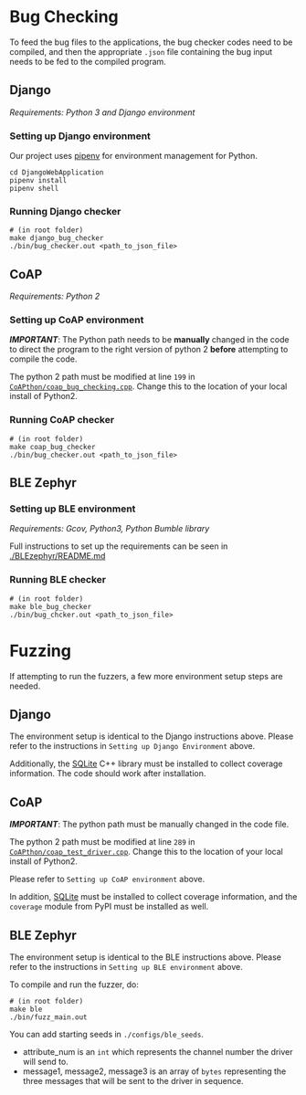 # **Bug Checking**

To feed the bug files to the applications, the bug checker codes need to be compiled, and then the appropriate `.json` file containing the bug input needs to be fed to the compiled program.

## Django

*Requirements: Python 3 and Django environment*

### Setting up Django environment

Our project uses [pipenv](https://pipenv.pypa.io/en/latest/installation.html) for environment management for Python.

```shell
cd DjangoWebApplication
pipenv install
pipenv shell
```

### Running Django checker

```shell
# (in root folder)
make django_bug_checker
./bin/bug_checker.out <path_to_json_file>
```

## CoAP

*Requirements: Python 2*

### Setting up CoAP environment

***IMPORTANT***:
The Python path needs to be **manually** changed in the code to direct the program to the right version of python 2 **before** attempting to compile the code.

The python 2 path must be modified at line `199` in [`CoAPthon/coap_bug_checking.cpp`](CoAPthon/coap_bug_checking.cpp?plain=1#L199). Change this to the location of your local install of Python2.

### Running CoAP checker

```shell
# (in root folder)
make coap_bug_checker
./bin/bug_checker.out <path_to_json_file>
```

## BLE Zephyr

### Setting up BLE environment

*Requirements: Gcov, Python3, Python Bumble library*

Full instructions to set up the requirements can be seen in [./BLEzephyr/README.md](./BLEzephyr/README.md)

### Running BLE checker
```shell
# (in root folder)
make ble_bug_checker
./bin/bug_chcker.out <path_to_json_file>
```

# **Fuzzing**

If attempting to run the fuzzers, a few more environment setup steps are needed.

## Django

The environment setup is identical to the Django instructions above. Please refer to the instructions in `Setting up Django Environment` above.

Additionally, the [SQLite](https://www.sqlite.org/download.html) C++ library must be installed to collect coverage information. The code should work after installation.

## CoAP

***IMPORTANT***: The python path must be manually changed in the code file.

The python 2 path must be modified at line `289` in [`CoAPthon/coap_test_driver.cpp`](CoAPthon/coap_test_driver.cpp?plain=1#L289). Change this to the location of your local install of Python2.

Please refer to `Setting up CoAP environment` above.

In addition, [SQLite](https://www.sqlite.org/download.html) must be installed to collect coverage information, and the `coverage` module from PyPI must be installed as well.

## BLE Zephyr

The environment setup is identical to the BLE instructions above. Please refer to the instructions in `Setting up BLE environment` above.

To compile and run the fuzzer, do:

```shell
# (in root folder)
make ble
./bin/fuzz_main.out
```

You can add starting seeds in `./configs/ble_seeds`.
- attribute_num is an `int` which represents the channel number the driver will send to.
- message1, message2, message3 is an array of `bytes` representing the three messages that will be sent to the driver in sequence.